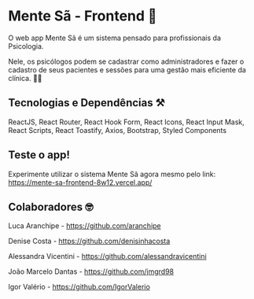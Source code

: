
# Mente Sã - Frontend 🧠

O web app Mente Sã é um sistema pensado para profissionais
da Psicologia. 

Nele, os psicólogos podem se cadastrar como administradores
e fazer o cadastro de seus pacientes e sessões
para uma gestão mais eficiente da clínica. 👩‍⚕️




## Tecnologias e Dependências ⚒️

ReactJS, React Router, React Hook Form, React Icons, React Input Mask, React Scripts, React Toastify, Axios, Bootstrap, Styled Components
## Teste o app!

Experimente utilizar o sistema Mente Sã agora mesmo pelo link: https://mente-sa-frontend-8w12.vercel.app/


## Colaboradores 🤓

Luca Aranchipe - https://github.com/aranchipe

Denise Costa - https://github.com/denisinhacosta

Alessandra Vicentini - https://github.com/alessandravicentini

João Marcelo Dantas - https://github.com/jmgrd98

Igor Valério - https://github.com/IgorValerio